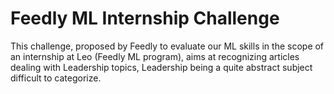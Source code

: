 # Feedly ML Internship Challenge
This challenge, proposed by Feedly to evaluate our ML skills in the scope of an internship at Leo (Feedly ML program), aims at recognizing articles dealing with Leadership topics, Leadership being a quite abstract subject difficult to categorize.
